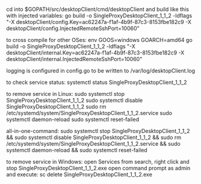 cd into $GOPATH/src/desktopClient/cmd/desktopClient and build like this with injected variables:
go build -o SingleProxyDesktopClient_1_1_2 -ldflags "-X desktopClient/config.Key=ac62247a-f1af-4b9f-87c3-8153fbe182c9 -X desktopClient/config.InjectedRemoteSshPort=10060"

to cross compile for other OSes:
env GOOS=windows GOARCH=amd64 go build -o SingleProxyDesktopClient_1_1_2 -ldflags "-X desktopClient/internal.Key=ac62247a-f1af-4b9f-87c3-8153fbe182c9 -X desktopClient/internal.InjectedRemoteSshPort=10060"

logging is configured in config.go to be written to /var/log/desktopClient.log

to check service status:
systemctl status SingleProxyDesktopClient_1_1_2

to remove service in Linux:
sudo systemctl stop SingleProxyDesktopClient_1_1_2
sudo systemctl disable SingleProxyDesktopClient_1_1_2
sudo rm /etc/systemd/system/SingleProxyDesktopClient_1_1_2.service
sudo systemctl daemon-reload
sudo systemctl reset-failed

all-in-one-command:
sudo systemctl stop SingleProxyDesktopClient_1_1_2 && sudo systemctl disable SingleProxyDesktopClient_1_1_2 && sudo rm /etc/systemd/system/SingleProxyDesktopClient_1_1_2.service && sudo systemctl daemon-reload && sudo systemctl reset-failed


to remove service in Windows:
open Services from search, right click and stop SingleProxyDesktopClient_1_1_2.exe
open command prompt as admin and execute: sc delete SingleProxyDesktopClient_1_1_2.exe